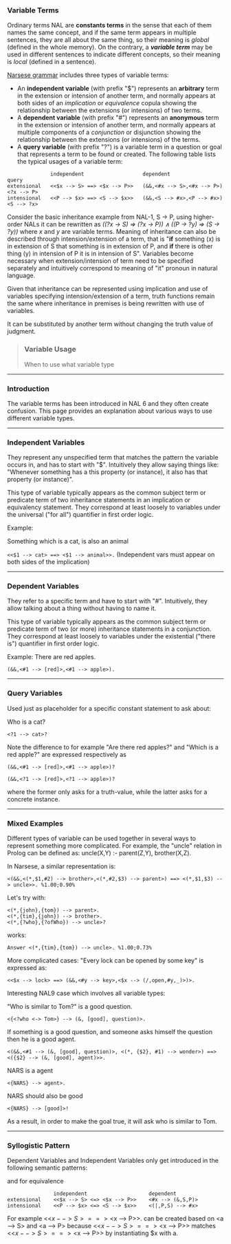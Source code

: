 ### Variable Terms

Ordinary terms NAL are **constants terms** in the sense that each of them names the same concept, and if the same term appears in multiple sentences, they are all about the same thing, so their meaning is _global_ (defined in the whole memory). On the contrary, a ***variable term*** may be used in different sentences to indicate different concepts, so their meaning is _local_ (defined in a sentence).

[Narsese grammar](https://github.com/opennars/opennars/wiki/Narsese-Grammar-(Input-Output-Format)) includes three types of variable terms:
* An **independent variable** (with prefix "$") represents an **arbitrary** term in the extension or intension of another term, and normally appears at both sides of an _implication_ or _equivalence_ copula showing the relationship between the extensions (or intensions) of two terms.
* A **dependent variable** (with prefix "#") represents an **anonymous** term in the extension or intension of another term, and normally appears at multiple components of a _conjunction_ or disjunction showing the relationship between the extensions (or intensions) of the terms.
* A **query variable** (with prefix "?") is a variable term in a question or goal that represents a term to be found or created.
The following table lists the typical usages of a variable term: 
```
              independent                   dependent                    query
extensional   <<$x --> S> ==> <$x --> P>>   (&&,<#x --> S>,<#x --> P>)   <?x --> P>
intensional   <<P --> $x> ==> <S --> $x>>   (&&,<S --> #x>,<P --> #x>)   <S --> ?x>
```



Consider the basic inheritance example from NAL-1, S → P, using higher-order NALs it can be rewritten as _((?x → S) ⇒
(?x → P)) ∧ ((P → ?y) ⇒ (S → ?y))_ where _x_ and _y_ are variable terms. Meaning of inheritance can also be described through intension/extension of a term, that is "**if** something (x) is in extension of S that something is in extension of P, and **if** there is other thing (y) in intension of P it is in intension of S". Variables become necessary when extension/intension of term need to be specified separately and intuitively correspond to meaning of "it" pronoun in natural language.  



Given that inheritance can be represented using implication and use of variables specifying intension/extension of a term, truth functions remain the same where inheritance in premises is being rewritten with use of variables.

 It can be substituted by another term without changing the truth value of judgment.  

> ### Variable Usage
> When to use what variable type
***


### Introduction
The variable terms has been introduced in NAL 6 and they often create confusion. This page provides an explanation about various ways to use different variable types.

***
### Independent Variables
They represent any unspecified term that matches the pattern the variable occurs in, and has to start with "$". Intuitively they allow saying things like: "Whenever something has a this property (or instance), it also has that property (or instance)".

This type of variable typically appears as the common subject term or predicate term of two inheritance statements in an implication or equivalency statement. They correspond at least loosely to variables under the universal ("for all") quantifier in first order logic.

Example:

Something which is a cat, is also an animal

`<<$1 --> cat> ==> <$1 --> animal>>.`
(Independent vars must appear on both sides of the implication)

***
### Dependent Variables

They refer to a specific term and have to start with "#". Intuitively, they allow talking about a thing without having to name it.

This type of variable typically appears as the common subject term or predicate term of two (or more) inheritance statements in a conjunction. They correspond at least loosely to variables under the existential ("there is") quantifier in first order logic.

Example: There are red apples.

`(&&,<#1 --> [red]>,<#1 --> apple>).`
***
### Query Variables

Used just as placeholder for a specific constant statement to ask about:

Who is a cat?

`<?1 --> cat>?`

Note the difference to for example "Are there red apples?" and "Which is a red apple?" are expressed respectively as

`(&&,<#1 --> [red]>,<#1 --> apple>)?`

`(&&,<?1 --> [red]>,<?1 --> apple>)?`

where the former only asks for a truth-value, while the latter asks for a concrete instance.

***
### Mixed Examples

Different types of variable can be used together in several ways to represent something more complicated. For example, the "uncle" relation in Prolog can be defined as: uncle(X,Y) :- parent(Z,Y), brother(X,Z).

In Narsese, a similar representation is:

```
<(&&,<(*,$1,#2) --> brother>,<(*,#2,$3) --> parent>) ==> <(*,$1,$3) --> uncle>>. %1.00;0.90%
```

Let's try with:

```
<(*,{john},{tom}) --> parent>.
<(*,{tim},{john}) --> brother>.
<(*,{?who},{?ofWho}) --> uncle>?
```

works:

`Answer <(*,{tim},{tom}) --> uncle>. %1.00;0.73%`

More complicated cases: "Every lock can be opened by some key" is expressed as:

`<<$x --> lock> ==> (&&,<#y --> key>,<$x --> (/,open,#y,_)>)>. `

Interesting NAL9 case which involves all variable types:

"Who is similar to Tom?" is a good question.

`<{<?who <-> Tom>} --> (&, [good], question)>.`

If something is a good question, and someone asks himself the question then he is a good agent.

```
<(&&,<#1 --> (&, [good], question)>, <(*, {$2}, #1) --> wonder>) ==> <({$2} --> (&, [good], agent)>>.
```

NARS is a agent

`<{NARS} --> agent>.`

NARS should also be good

`<{NARS} --> [good]>!`

As a result, in order to make the goal true, it will ask who is similar to Tom.
***
### Syllogistic Pattern

Dependent Variables and Independent Variables only get introduced in the following semantic patterns:


and for equivalence

```
               independent                    dependent
extensional    <<$x --> S> <=> <$x --> P>>    <#x --> (&,S,P)>
intensional    <<P --> $x> <=> <S --> $x>>    <(|,P,S) --> #x>
```

For example <<$x --> S> ==> <$x --> P>>. can be created based on <a --> S> and <a --> P> because <<$x --> S> ==> <$x --> P>> matches <<$x --> S> ==> <$x --> P>> by instantiating $x with a.